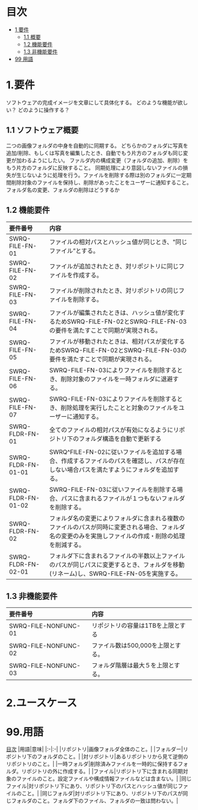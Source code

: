 <!-- 目次 -->
<a id="Index"></a>
# 目次
- [1 要件](#1要件)
    - [1.1 概要](#1-1概要)
    - [1.2 機能要件](#1-2機能要件)
    - [1.3 非機能要件](#1-3非機能要件)
- [99 用語](#99用語)



# 1.要件　<a id="1要件"></a>
ソフトウェアの完成イメージを文章にして具体化する。
どのような機能が欲しい？
どのように操作する？

## 1.1 ソフトウェア概要 <a id="1-1概要"></a>
二つの画像フォルダの中身を自動的に同期する。
どちらかのフォルダに写真を追加/削除、もしくは写真を編集したとき、自動でもう片方のフォルダも同じ変更が加わるようにしたい。
ファルダ内の構成変更（フォルダの追加、削除）をもう片方のフォルダに反映すること。
同期処理により意図しないファイルの損失が生じないように処理を行う。ファイルを削除する際は別のフォルダに一定期間削除対象のファイルを保持し、削除があったことをユーザーに通知すること。
フォルダ名の変更、フォルダの削除はどうするか

## 1.2 機能要件 <a id="1-2機能要件"></a>

|要件番号|内容|
|:-|:-|
|SWRQ-FILE-FN-01|ファイルの相対パスとハッシュ値が同じとき、"同じファイル”とする。|
|SWRQ-FILE-FN-02|ファイルが追加されたとき、対リポジトリに同じファイルを作成する。|
|SWRQ-FILE-FN-03|ファイルが削除されたとき、対リポジトリの同じファイルを削除する。|
|SWRQ-FILE-FN-04|ファイルが編集されたときは、ハッシュ値が変化するためSWRQ-FILE-FN-02とSWRQ-FILE-FN-03の要件を満たすことで同期が実現される。|
|SWRQ-FILE-FN-05|ファイルが移動されたときは、相対パスが変化するためSWRQ-FILE-FN-02とSWRQ-FILE-FN-03の要件を満たすことで同期が実現される。|
|SWRQ-FILE-FN-06|SWRQ-FILE-FN-03によりファイルを削除するとき、削除対象のファイルを一時フォルダに退避する。|
|SWRQ-FILE-FN-07|SWRQ-FILE-FN-03によりファイルを削除するとき、削除処理を実行したことと対象のファイルをユーザーに通知する。|
|SWRQ-FLDR-FN-01|全てのファイルの相対パスが有効になるようにリポジトリ下のフォルダ構造を自動で更新する|
|SWRQ-FLDR-FN-01-01|SWRQ^FILE-FN-02に従いファイルを追加する場合、作成するファイルのパスを確認し、パスが存在しない場合パスを満たすようにフォルダを追加する。|
|SWRQ-FLDR-FN-01-02|SWRQ-FILE-FN-03に従いファイルを削除する場合、パスに含まれるファイルが１つもないフォルダを削除する。|
|SWRQ-FLDR-FN-02|フォルダ名の変更によりフォルダに含まれる複数のファイルのパスが同時に変更される場合、フォルダ名の変更のみを実施しファイルの作成・削除の処理を削減する。|
|SWRQ-FLDR-FN-02-01|フォルダ下に含まれるファイルの半数以上ファイルのパスが同じパスに変更するとき、フォルダを移動(リネーム)し、SWRQ-FILE-FN-05を実施する。|

## 1.3 非機能要件 <a id="1-3非機能要件"></a>
|要件番号|内容|
|:-|:-|
|SWRQ-FILE-NONFUNC-01|リポジトリの容量は1TBを上限とする|
|SWRQ-FILE-NONFUNC-02|ファイル数は500,000を上限とする。|
|SWRQ-FILE-NONFUNC-03|フォルダ階層は最大５を上限とする。|

# 2.ユースケース <a id="2ユースケース"></a>




# 99.用語

[目次](#Index)
|用語|意味|
|:-|:-|
|リポジトリ|画像フォルダ全体のこと。|
|フォルダー|リポジトリ下のフォルダのこと。|
|対リポジトリ|あるリポジトリから見て逆側のリポジトリのこと。|
|一時フォルダ|削除済みファイルを一時的に保持するフォルダ。リポジトリの外に作成する。|
|ファイル|リポジトリ下に含まれる同期対象のファイルのこと。設定ファイルや構成情報ファイルなどは含まない。|
|同じファイル|対リポジトリ下にあり、リポジトリ下のパスとハッシュ値が同じファイルのこと。|
|同じフォルダ|対リポジトリ下にあり、リポジトリ下のパスが同じフォルダのこと。フォルダ下のファイル、フォルダの一致は問わない。|
